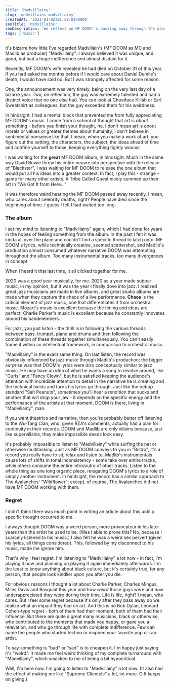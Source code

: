 ```yaml
---
title: 'Madvillainy'
slug: 'madvillains-madvillainy'
createdAt: '2021-01-02T01:58:01+0000'
seoTitle: 'Madvillainy'
seoDescription: 'We reflect on MF DOOM''s passing away through the album "Madvillainy".'
tags: ['music']
---
```


It's bizarre how little I've regarded Madvillain's (MF DOOM as MC and Madlib as producer) "Madvillainy". I always believed it was unique, and _good_, but had a huge indifference and almost disdain for it.

Recently, MF DOOM's wife revealed he had died on October 31 of this year. If you had asked me months before if I would care about Daniel Dumile's death, I would have said no. But I was strangely affected for some reason.

One, the announcement was very timely, being on the very last day of a bizarre year. Two, on reflection, the guy was extremely talented and had a distinct voice that no one else had. You can look at Ghostface Killah or Earl Sweatshirt as colleagues, but the guy exceeded them for his weirdness.

In hindsight, I had a mental block that prevented me from fully appreciating MF DOOM's music. I come from a school of thought that art is _about_ something - before you finish your thought, no, I don't mean art is about morals or values or greater themes about humanity, I don't believe in sentimental nonsense like that. I mean, when you make a work of art, you figure out the setting, the characters, the subject, the ideas ahead of time and confine yourself to those, keeping everything tightly wound.

I was waiting for the **great** MF DOOM album, in hindsight. Much in the same way David Bowie threw his entire oeuvre into perspective with the release of "Blackstar", I was waiting for MF DOOM to release the one album that would put all his ideas into a greater context. In fact, I play this - strange - game for many other artists. A Tribe Called Quest nicely summed up their art in "We Got It from Here..."

It was therefore weird hearing the MF DOOM passed away recently. I mean, who cares about celebrity deaths, right? People have died since the beginning of time. I guess I felt I had waited too long.

### The album

I set my mind to listening to "Madvillainy" again, which I had done for years in the hopes of feeling something from the album. In the past I felt it was kinda all over the place and couldn't find a specific thread to latch onto. MF DOOM's lyrics, while technically creative, seemed scattershot, and Madlib's production almost consumed whatever narrative DOOM was attempting throughout the album. Too many instrumental tracks, too many divergences in concept.

When I heard it that last time, it all clicked together for me.

2020 was a good year musically, for me. 2020 as a year made subpar music, in my opinion, but it was the year I finally dove into jazz. I realized great jazz musicians are made in live albums, and great studio albums are made when they capture the chaos of a live performance. **Chaos** is the critical element of jazz music, one that differentiates it from orchestral music. Mozart's music is excellent because the timing and ideas are perfect; Charlie Parker's music is excellent because he constantly innovates around his bandmembers.

For jazz, you just _listen_ - the thrill is in following the various threads between bass, trumpet, piano and drums and then following the combination of these threads together simultaneously. You can't easily frame it within an intellectual framework, in comparison to orchestral music.

"Madvillainy" is the exact same thing. On last listen, the record was obviously influenced by jazz music through Madlib's production; the bigger surprise was that DOOM's lyrics were _also_ conceptually similar to jazz music. He may have an idea of what he wants a song to revolve around, like "Curls" and "Fancy Clown", but he is satisfied keeping the audience's attention with incredible attention to detail in the narrative he is creating and the technical twists and turns his lyrics go through. Just like the bebop standard "Salt Peanuts", sometimes you'll hear a rendition that sucks and another that will drop your jaw - it depends on the specific energy and the performance of the artists at that moment. DOOM is there, living in "Madvillainy", man.

If you want theatrics and narrative, then you're probably better off listening to the Wu-Tang Clan, who, given RZA's comments, actually had a plan for continuity in their records. DOOM and Madlib are only villains because, just like supervillains, they make impossible deeds look easy.

It's probably impossible to listen to "Madvillainy" while surfing the net or otherwise multitasking. Just as MF DOOM conveys to you in "Bistro", it's a record you really have to sit, relax and listen to. Madlib's instrumentals cause lots of shifts in tonal inconsistency - some take over entire tracks, while others consume the entire intro/outro of other tracks. Listen to the whole thing as one long organic piece, relegating DOOM's lyrics to a role of simply another instrument. In hindsight, the record has a similar approach to The Avalanches' "Wildflower"; except, of course, The Avalanches did not have MF DOOM working with them.

### Regret

I didn't think there was much point in writing an article about this until a specific thought occurred to me.

I always thought DOOM was a weird person, more provocateur in his later years than the artist he used to be. (Was I able to prove this? No, because I scarcely listened to his music.) I also felt he was a weird sex pervert (given his lyrics, all things considered). This, followed by my disconnect to his music, made me ignore him.

That's why I feel regret. I'm listening to "Madvillainy" a lot now - in fact, I'm playing it now and planning on playing it again immediately afterwards. I'm the least to know anything about black culture, but it's certainly true, for any person, that people look kindlier upon you after you die.

For obvious reasons I thought a lot about Charlie Parker, Charles Mingus, Miles Davis and Basquiat this year and how _weird_ those guys were and how underappreciated they were during their time. Life is life, right? I mean, who cares. But I feel some regret because it's only after they pass away do we realize what an impact they had on art. And this is no Bob Dylan, Leonard Cohen-type regret - both of them had their moment, both of them had their influence. But there are quite a great many musicians, black or otherwise, who contributed to the moments that made you happy, or gave you a relevation, and who go through life with complete indifference. Few can name the people who started techno or inspired your favorite pop or rap artist.

To say something is "bad" or "sad" is to cheapen it. I'm happy just saying it's "weird". It made me feel weird thinking of my complete turnaround with "Madvillainy", which smacked to me of being a bit hypocritical.

Well, I'm here now. I'm going to listen to "Madvillainy" a lot now. (It also had the effect of making me like "Supreme Clientele" a lot, lot more. Gift keeps on giving.)
